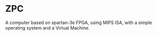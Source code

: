 # ZPC
A computer based on spartan-3e FPGA, using MIPS ISA, with a simple operating system and a Virtual Machine.
